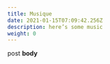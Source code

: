 ```yaml
---
title: Musique
date: 2021-01-15T07:09:42.256Z
description: here’s some music
weight: 0
---
```

post **body**
